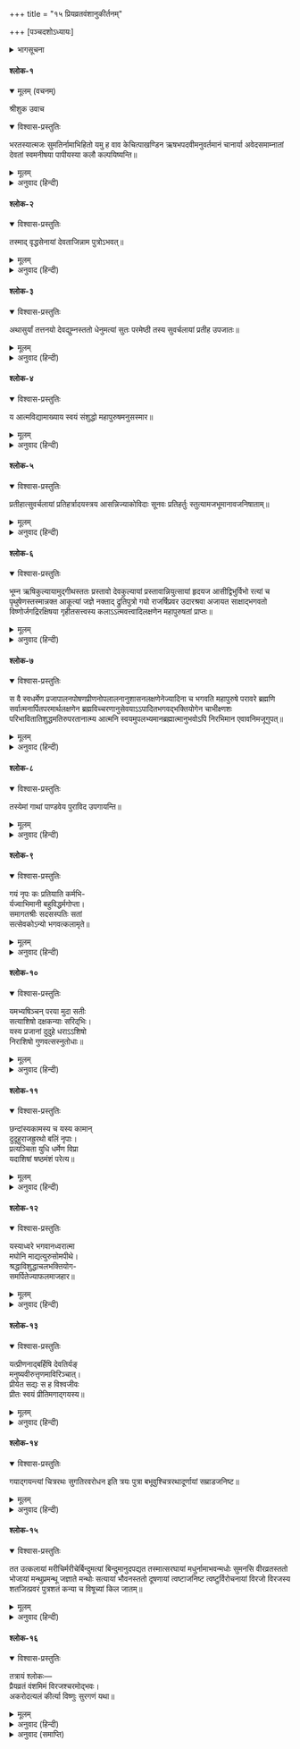 +++
title = "१५ प्रियव्रतवंशानुकीर्तनम्"

+++
[पञ्चदशोऽध्यायः]



<details><summary>भागसूचना</summary>

भरतके वंशका वर्णन
</details>

#### श्लोक-१


<details open><summary>मूलम् (वचनम्)</summary>

श्रीशुक उवाच
</details>

<details open><summary>विश्वास-प्रस्तुतिः</summary>

भरतस्यात्मजः सुमतिर्नामाभिहितो यमु ह वाव केचित्पाखण्डिन ऋषभपदवीमनुवर्तमानं चानार्या अवेदसमाम्नातां देवतां स्वमनीषया पापीयस्या कलौ कल्पयिष्यन्ति॥
</details>

<details><summary>मूलम्</summary>

भरतस्यात्मजः सुमतिर्नामाभिहितो यमु ह वाव केचित्पाखण्डिन ऋषभपदवीमनुवर्तमानं चानार्या अवेदसमाम्नातां देवतां स्वमनीषया पापीयस्या कलौ कल्पयिष्यन्ति॥
</details>

<details><summary>अनुवाद (हिन्दी)</summary>

श्रीशुकदेवजी कहते हैं—राजन्! भरतजीका पुत्र सुमति था, यह पहले कहा जा चुका है। उसने ऋषभदेवजीके मार्गका अनुसरण किया। इसीलिये कलियुगमें बहुत-से पाखण्डी अनार्य पुरुष अपनी दुष्ट बुद्धिसे वेदविरुद्ध कल्पना करके उसे देवता मानेंगे॥ १॥
</details>

#### श्लोक-२


<details open><summary>विश्वास-प्रस्तुतिः</summary>

तस्माद् वृद्धसेनायां देवताजिन्नाम पुत्रोऽभवत्॥
</details>

<details><summary>मूलम्</summary>

तस्माद् वृद्धसेनायां देवताजिन्नाम पुत्रोऽभवत्॥
</details>

<details><summary>अनुवाद (हिन्दी)</summary>

उसकी पत्नी वृद्धसेनासे देवताजित् नामक पुत्र हुआ॥ २॥
</details>

#### श्लोक-३


<details open><summary>विश्वास-प्रस्तुतिः</summary>

अथासुर्यां तत्तनयो देवद्युम्नस्ततो धेनुमत्यां सुतः परमेष्ठी तस्य सुवर्चलायां प्रतीह उपजातः॥
</details>

<details><summary>मूलम्</summary>

अथासुर्यां तत्तनयो देवद्युम्नस्ततो धेनुमत्यां सुतः परमेष्ठी तस्य सुवर्चलायां प्रतीह उपजातः॥
</details>

<details><summary>अनुवाद (हिन्दी)</summary>

देवताजित् के असुरीके गर्भसे देवद्युम्न, देवद्युम्नके धेनुमतीसे परमेष्ठी और उसके सुवर्चलाके गर्भसे प्रतीह नामका पुत्र हुआ॥ ३॥
</details>

#### श्लोक-४


<details open><summary>विश्वास-प्रस्तुतिः</summary>

य आत्मविद्यामाख्याय स्वयं संशुद्धो महापुरुषमनुसस्मार॥
</details>

<details><summary>मूलम्</summary>

य आत्मविद्यामाख्याय स्वयं संशुद्धो महापुरुषमनुसस्मार॥
</details>

<details><summary>अनुवाद (हिन्दी)</summary>

इसने अन्य पुरुषोंको आत्मविद्याका उपदेशकर स्वयं शुद्धचित्त होकर परमपुरुष श्रीनारायणका साक्षात् अनुभव किया था॥ ४॥
</details>

#### श्लोक-५


<details open><summary>विश्वास-प्रस्तुतिः</summary>

प्रतीहात्सुवर्चलायां प्रतिहर्त्रादयस्त्रय आसन्निज्याकोविदाः सूनवः प्रतिहर्तुः स्तुत्यामजभूमानावजनिषाताम्॥
</details>

<details><summary>मूलम्</summary>

प्रतीहात्सुवर्चलायां प्रतिहर्त्रादयस्त्रय आसन्निज्याकोविदाः सूनवः प्रतिहर्तुः स्तुत्यामजभूमानावजनिषाताम्॥
</details>

<details><summary>अनुवाद (हिन्दी)</summary>

प्रतीहकी भार्या सुवर्चलाके गर्भसे प्रतिहर्ता, प्रस्तोता और उद‍्गाता नामके तीन पुत्र हुए। ये यज्ञादि कर्मोंमें बहुत निपुण थे। इनमें प्रतिहर्ताकी भार्या स्तुति थी। उसके गर्भसे अज और भूमा नामके दो पुत्र हुए॥ ५॥
</details>

#### श्लोक-६


<details open><summary>विश्वास-प्रस्तुतिः</summary>

भूम्न ऋषिकुल्यायामुद‍्गीथस्ततः प्रस्तावो देवकुल्यायां प्रस्तावान्नियुत्सायां हृदयज आसीद्विभुर्विभो रत्यां च पृथुषेणस्तस्मान्नक्त आकूत्यां जज्ञे नक्ताद् द्रुतिपुत्रो गयो राजर्षिप्रवर उदारश्रवा अजायत साक्षाद‍्भगवतो विष्णोर्जगद्रिरक्षिषया गृहीतसत्त्वस्य कलाऽऽत्मवत्त्वादिलक्षणेन महापुरुषतां प्राप्तः॥
</details>

<details><summary>मूलम्</summary>

भूम्न ऋषिकुल्यायामुद‍्गीथस्ततः प्रस्तावो देवकुल्यायां प्रस्तावान्नियुत्सायां हृदयज आसीद्विभुर्विभो रत्यां च पृथुषेणस्तस्मान्नक्त आकूत्यां जज्ञे नक्ताद् द्रुतिपुत्रो गयो राजर्षिप्रवर उदारश्रवा अजायत साक्षाद‍्भगवतो विष्णोर्जगद्रिरक्षिषया गृहीतसत्त्वस्य कलाऽऽत्मवत्त्वादिलक्षणेन महापुरुषतां प्राप्तः॥
</details>

<details><summary>अनुवाद (हिन्दी)</summary>

भूमाके ऋषिकुल्यासे उद‍्गीथ, उसके देवकुल्यासे प्रस्ताव और प्रस्तावके नियुत्साके गर्भसे विभु नामका पुत्र हुआ। विभुके रतिके उदरसे पृथुषेण, पृथुषेणके आकूतिसे नक्त और नक्तके द्रुतिके गर्भसे उदारकीर्ति राजर्षिप्रवर गयका जन्म हुआ। ये जगत‍्की रक्षाके लिये सत्त्वगुणको स्वीकार करनेवाले साक्षात् भगवान् विष्णुके अंश माने जाते थे। संयमादि अनेकों गुणोंके कारण इनकी महापुरुषोंमें गणना की जाती है॥ ६॥
</details>

#### श्लोक-७


<details open><summary>विश्वास-प्रस्तुतिः</summary>

स वै स्वधर्मेण प्रजापालनपोषणप्रीणनोपलालनानुशासनलक्षणेनेज्यादिना च भगवति महापुरुषे परावरे ब्रह्मणि सर्वात्मनार्पितपरमार्थलक्षणेन ब्रह्मविच्चरणानुसेवयाऽऽपादितभगवद‍्भक्तियोगेन चाभीक्ष्णशः परिभावितातिशुद्धमतिरुपरतानात्म्य आत्मनि स्वयमुपलभ्यमानब्रह्मात्मानुभवोऽपि निरभिमान एवावनिमजूगुपत्॥
</details>

<details><summary>मूलम्</summary>

स वै स्वधर्मेण प्रजापालनपोषणप्रीणनोपलालनानुशासनलक्षणेनेज्यादिना च भगवति महापुरुषे परावरे ब्रह्मणि सर्वात्मनार्पितपरमार्थलक्षणेन ब्रह्मविच्चरणानुसेवयाऽऽपादितभगवद‍्भक्तियोगेन चाभीक्ष्णशः परिभावितातिशुद्धमतिरुपरतानात्म्य आत्मनि स्वयमुपलभ्यमानब्रह्मात्मानुभवोऽपि निरभिमान एवावनिमजूगुपत्॥
</details>

<details><summary>अनुवाद (हिन्दी)</summary>

महाराज गयने प्रजाके पालन, पोषण, रंजन, लाड़-चाव और शासनादि करके तथा तरह-तरहके यज्ञोंका अनुष्ठान करके निष्कामभावसे केवल भगवत्प्रीतिके लिये अपने धर्मोंका आचरण किया। इससे उनके सभी कर्म सर्वश्रेष्ठ परमपुरुष परमात्मा श्रीहरिके अर्पित होकर परमार्थरूप बन गये थे। इससे तथा ब्रह्मवेत्ता महापुरुषोंके चरणोंकी सेवासे उन्हें भक्तियोगकी प्राप्ति हुई। तब निरन्तर भगवच्चिन्तन करके उन्होंने अपना चित्त शुद्ध किया और देहादि अनात्मवस्तुओंसे अहंभाव हटाकर वे अपने आत्माको ब्रह्मरूप अनुभव करने लगे। यह सब होनेपर भी वे निरभिमान होकर पृथ्वीका पालन करते रहे॥ ७॥
</details>

#### श्लोक-८


<details open><summary>विश्वास-प्रस्तुतिः</summary>

तस्येमां गाथां पाण्डवेय पुराविद उपगायन्ति॥
</details>

<details><summary>मूलम्</summary>

तस्येमां गाथां पाण्डवेय पुराविद उपगायन्ति॥
</details>

<details><summary>अनुवाद (हिन्दी)</summary>

परीक्षित्! प्राचीन इतिहासको जाननेवाले महात्माओंने राजर्षि गयके विषयमें यह गाथा कही है॥ ८॥
</details>

#### श्लोक-९


<details open><summary>विश्वास-प्रस्तुतिः</summary>

गयं नृपः कः प्रतियाति कर्मभि-  
र्यज्वाभिमानी बहुविद्धर्मगोप्ता।  
समागतश्रीः सदसस्पतिः सतां  
सत्सेवकोऽन्यो भगवत्कलामृते॥
</details>

<details><summary>मूलम्</summary>

गयं नृपः कः प्रतियाति कर्मभि-  
र्यज्वाभिमानी बहुविद्धर्मगोप्ता।  
समागतश्रीः सदसस्पतिः सतां  
सत्सेवकोऽन्यो भगवत्कलामृते॥
</details>

<details><summary>अनुवाद (हिन्दी)</summary>

‘अहो! अपने कर्मोंसे महाराज गयकी बराबरी और कौन राजा कर सकता है? वे साक्षात् भगवान‍्की कला ही थे। उन्हें छोड़कर और कौन इस प्रकार यज्ञोंका विधिवत् अनुष्ठान करनेवाला, मनस्वी, बहुज्ञ, धर्मकी रक्षा करनेवाला, लक्ष्मीका प्रियपात्र, साधुसमाजका शिरोमणि और सत्पुरुषोंका सच्चा सेवक हो सकता है?’॥ ९॥
</details>

#### श्लोक-१०


<details open><summary>विश्वास-प्रस्तुतिः</summary>

यमभ्यषिञ्चन् परया मुदा सतीः  
सत्याशिषो दक्षकन्याः सरिद‍्भिः।  
यस्य प्रजानां दुदुहे धराऽऽशिषो  
निराशिषो गुणवत्सस्नुतोधाः॥
</details>

<details><summary>मूलम्</summary>

यमभ्यषिञ्चन् परया मुदा सतीः  
सत्याशिषो दक्षकन्याः सरिद‍्भिः।  
यस्य प्रजानां दुदुहे धराऽऽशिषो  
निराशिषो गुणवत्सस्नुतोधाः॥
</details>

<details><summary>अनुवाद (हिन्दी)</summary>

सत्यसंकल्पवाली परम साध्वी श्रद्धा, मैत्री और दया आदि दक्षकन्याओंने गंगा आदि नदियोंके सहित बड़ी प्रसन्नतासे उनका अभिषेक किया था तथा उनकी इच्छा न होनेपर भी वसुन्धराने गौ जिस प्रकार बछड़ेके स्नेहसे पिन्हाकर दूध देती है, उसी प्रकार उनके गुणोंपर रीझकर प्रजाको धन-रत्नादि सभी अभीष्ट पदार्थ दिये थे॥ १०॥
</details>

#### श्लोक-११


<details open><summary>विश्वास-प्रस्तुतिः</summary>

छन्दांस्यकामस्य च यस्य कामान्  
दुदूहुराजह्रुरथो बलिं नृपाः।  
प्रत्यञ्चिता युधि धर्मेण विप्रा  
यदाशिषां षष्ठमंशं परेत्य॥
</details>

<details><summary>मूलम्</summary>

छन्दांस्यकामस्य च यस्य कामान्  
दुदूहुराजह्रुरथो बलिं नृपाः।  
प्रत्यञ्चिता युधि धर्मेण विप्रा  
यदाशिषां षष्ठमंशं परेत्य॥
</details>

<details><summary>अनुवाद (हिन्दी)</summary>

उन्हें कोई कामना न थी, तब भी वेदोक्त कर्मोंने उनको सब प्रकारके भोग दिये, राजाओंने युद्धस्थलमें उनके बाणोंसे सत्कृत होकर नाना प्रकारकी भेंटें दीं तथा ब्राह्मणोंने दक्षिणादि धर्मसे सन्तुष्ट होकर उन्हें परलोकमें मिलनेवाले अपने धर्मफलका छठा अंश दिया॥ ११॥
</details>

#### श्लोक-१२


<details open><summary>विश्वास-प्रस्तुतिः</summary>

यस्याध्वरे भगवानध्वरात्मा  
मघोनि माद्यत्युरुसोमपीथे।  
श्रद्धाविशुद्धाचलभक्तियोग-  
समर्पितेज्याफलमाजहार॥
</details>

<details><summary>मूलम्</summary>

यस्याध्वरे भगवानध्वरात्मा  
मघोनि माद्यत्युरुसोमपीथे।  
श्रद्धाविशुद्धाचलभक्तियोग-  
समर्पितेज्याफलमाजहार॥
</details>

<details><summary>अनुवाद (हिन्दी)</summary>

उनके यज्ञमें बहुत अधिक सोमपान करनेसे इन्द्र उन्मत्त हो गये थे, तथा उनके अत्यन्त श्रद्धा तथा विशुद्ध और निश्चल भक्तिभावसे समर्पित किये हुए यज्ञफलको भगवान् यज्ञपुरुषने साक्षात् प्रकट होकर ग्रहण किया था॥ १२॥
</details>

#### श्लोक-१३


<details open><summary>विश्वास-प्रस्तुतिः</summary>

यत्प्रीणनाद‍्बर्हिषि देवतिर्यङ्  
मनुष्यवीरुत्तृणमाविरिञ्चात्।  
प्रीयेत सद्यः स ह विश्वजीवः  
प्रीतः स्वयं प्रीतिमगाद‍्गयस्य॥
</details>

<details><summary>मूलम्</summary>

यत्प्रीणनाद‍्बर्हिषि देवतिर्यङ्  
मनुष्यवीरुत्तृणमाविरिञ्चात्।  
प्रीयेत सद्यः स ह विश्वजीवः  
प्रीतः स्वयं प्रीतिमगाद‍्गयस्य॥
</details>

<details><summary>अनुवाद (हिन्दी)</summary>

जिनके तृप्त होनेसे ब्रह्माजीसे लेकर देवता, मनुष्य, पशु-पक्षी, वृक्ष एवं तृणपर्यन्त सभी जीव तत्काल तृप्त हो जाते हैं—वे विश्वात्मा श्रीहरि नित्यतृप्त होकर भी राजर्षि गयके यज्ञमें तृप्त हो गये थे। इसलिये उनकी बराबरी कोई दूसरा व्यक्ति कैसे कर सकता है?॥ १३॥
</details>

#### श्लोक-१४


<details open><summary>विश्वास-प्रस्तुतिः</summary>

गयाद‍्गयन्त्यां चित्ररथः सुगतिरवरोधन इति त्रयः पुत्रा बभूवुश्चित्ररथादूर्णायां सम्राडजनिष्ट॥
</details>

<details><summary>मूलम्</summary>

गयाद‍्गयन्त्यां चित्ररथः सुगतिरवरोधन इति त्रयः पुत्रा बभूवुश्चित्ररथादूर्णायां सम्राडजनिष्ट॥
</details>

<details><summary>अनुवाद (हिन्दी)</summary>

महाराज गयके गयन्तीके गर्भसे चित्ररथ, सुगति और अवरोधन नामक तीन पुत्र हुए। उनमें चित्ररथकी पत्नी ऊर्णासे सम्राट्का जन्म हुआ॥ १४॥
</details>

#### श्लोक-१५


<details open><summary>विश्वास-प्रस्तुतिः</summary>

तत उत्कलायां मरीचिर्मरीचेर्बिन्दुमत्यां बिन्दुमानुदपद्यत तस्मात्सरघायां मधुर्नामाभवन्मधोः सुमनसि वीरव्रतस्ततो भोजायां मन्थुप्रमन्थू जज्ञाते मन्थोः सत्यायां भौवनस्ततो दूषणायां त्वष्टाजनिष्ट त्वष्टुर्विरोचनायां विरजो विरजस्य शतजित्प्रवरं पुत्रशतं कन्या च विषूच्यां किल जातम्॥
</details>

<details><summary>मूलम्</summary>

तत उत्कलायां मरीचिर्मरीचेर्बिन्दुमत्यां बिन्दुमानुदपद्यत तस्मात्सरघायां मधुर्नामाभवन्मधोः सुमनसि वीरव्रतस्ततो भोजायां मन्थुप्रमन्थू जज्ञाते मन्थोः सत्यायां भौवनस्ततो दूषणायां त्वष्टाजनिष्ट त्वष्टुर्विरोचनायां विरजो विरजस्य शतजित्प्रवरं पुत्रशतं कन्या च विषूच्यां किल जातम्॥
</details>

<details><summary>अनुवाद (हिन्दी)</summary>

सम्राट्के उत्कलासे मरीचि और मरीचिके बिन्दुमतीसे बिन्दुमान् नामक पुत्र हुआ। उसके सरघासे मधु, मधुके सुमनासे वीरव्रत और वीरव्रतके भोजासे मन्थु और प्रमन्थु नामके दो पुत्र हुए उनमेंसे मन्थुके सत्याके गर्भसे भौवन, भौवनके दूषणाके उदरसे त्वष्टा, त्वष्टाके विरोचनासे विरज और विरजके विषूची नामकी भार्यासे शतजित् आदि सौ पुत्र और एक कन्याका जन्म हुआ॥ १५॥
</details>

#### श्लोक-१६


<details open><summary>विश्वास-प्रस्तुतिः</summary>

तत्रायं श्लोकः—  
प्रैयव्रतं वंशमिमं विरजश्चरमोद‍्भवः।  
अकरोदत्यलं कीर्त्या विष्णुः सुरगणं यथा॥
</details>

<details><summary>मूलम्</summary>

तत्रायं श्लोकः—  
प्रैयव्रतं वंशमिमं विरजश्चरमोद‍्भवः।  
अकरोदत्यलं कीर्त्या विष्णुः सुरगणं यथा॥
</details>

<details><summary>अनुवाद (हिन्दी)</summary>

विरजके विषयमें यह श्लोक प्रसिद्ध है—‘जिस प्रकार भगवान् विष्णु देवताओंकी शोभा बढ़ाते हैं, उसी प्रकार इस प्रियव्रतवंशको इसमें सबसे पीछे उत्पन्न हुए राजा विरजने अपने सुयशसे विभूषित किया था’॥ १६॥
</details>

<details><summary>अनुवाद (समाप्ति)</summary>

इति श्रीमद‍्भागवते महापुराणे पारमहंस्यां संहितायां पञ्चमस्कन्धे प्रियव्रतवंशानुकीर्तनं नाम पञ्चदशोऽध्यायः॥ १५॥
</details>
